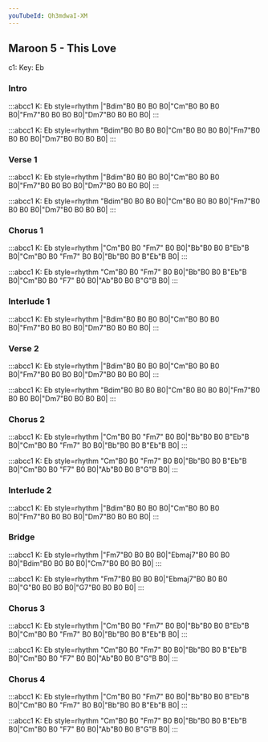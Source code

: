 ```yaml
---
youTubeId: Qh3mdwaI-XM
---
```


## Maroon 5 - This Love

c1: Key: Eb

### Intro

:::abcc1
K: Eb style=rhythm
|"Bdim"B0 B0 B0 B0|"Cm"B0 B0 B0 B0|"Fm7"B0 B0 B0 B0|"Dm7"B0 B0 B0 B0|
:::

:::abcc1
K: Eb style=rhythm
"Bdim"B0 B0 B0 B0|"Cm"B0 B0 B0 B0|"Fm7"B0 B0 B0 B0|"Dm7"B0 B0 B0 B0|
:::

### Verse 1

:::abcc1
K: Eb style=rhythm
|"Bdim"B0 B0 B0 B0|"Cm"B0 B0 B0 B0|"Fm7"B0 B0 B0 B0|"Dm7"B0 B0 B0 B0|
:::

:::abcc1
K: Eb style=rhythm
"Bdim"B0 B0 B0 B0|"Cm"B0 B0 B0 B0|"Fm7"B0 B0 B0 B0|"Dm7"B0 B0 B0 B0|
:::

### Chorus 1

:::abcc1
K: Eb style=rhythm
|"Cm"B0 B0 "Fm7" B0 B0|"Bb"B0 B0 B"Eb"B B0|"Cm"B0 B0 "Fm7" B0 B0|"Bb"B0 B0 B"Eb"B B0|
:::

:::abcc1
K: Eb style=rhythm
"Cm"B0 B0 "Fm7" B0 B0|"Bb"B0 B0 B"Eb"B B0|"Cm"B0 B0 "F7" B0 B0|"Ab"B0 B0 B"G"B B0|
:::

### Interlude 1

:::abcc1
K: Eb style=rhythm
|"Bdim"B0 B0 B0 B0|"Cm"B0 B0 B0 B0|"Fm7"B0 B0 B0 B0|"Dm7"B0 B0 B0 B0|
:::

### Verse 2

:::abcc1
K: Eb style=rhythm
|"Bdim"B0 B0 B0 B0|"Cm"B0 B0 B0 B0|"Fm7"B0 B0 B0 B0|"Dm7"B0 B0 B0 B0|
:::

:::abcc1
K: Eb style=rhythm
"Bdim"B0 B0 B0 B0|"Cm"B0 B0 B0 B0|"Fm7"B0 B0 B0 B0|"Dm7"B0 B0 B0 B0|
:::

### Chorus 2

:::abcc1
K: Eb style=rhythm
|"Cm"B0 B0 "Fm7" B0 B0|"Bb"B0 B0 B"Eb"B B0|"Cm"B0 B0 "Fm7" B0 B0|"Bb"B0 B0 B"Eb"B B0|
:::

:::abcc1
K: Eb style=rhythm
"Cm"B0 B0 "Fm7" B0 B0|"Bb"B0 B0 B"Eb"B B0|"Cm"B0 B0 "F7" B0 B0|"Ab"B0 B0 B"G"B B0|
:::

### Interlude 2

:::abcc1
K: Eb style=rhythm
|"Bdim"B0 B0 B0 B0|"Cm"B0 B0 B0 B0|"Fm7"B0 B0 B0 B0|"Dm7"B0 B0 B0 B0|
:::

### Bridge

:::abcc1
K: Eb style=rhythm
|"Fm7"B0 B0 B0 B0|"Ebmaj7"B0 B0 B0 B0|"Bdim"B0 B0 B0 B0|"Cm7"B0 B0 B0 B0|
:::

:::abcc1
K: Eb style=rhythm
"Fm7"B0 B0 B0 B0|"Ebmaj7"B0 B0 B0 B0|"G"B0 B0 B0 B0|"G7"B0 B0 B0 B0|
:::

### Chorus 3

:::abcc1
K: Eb style=rhythm
|"Cm"B0 B0 "Fm7" B0 B0|"Bb"B0 B0 B"Eb"B B0|"Cm"B0 B0 "Fm7" B0 B0|"Bb"B0 B0 B"Eb"B B0|
:::

:::abcc1
K: Eb style=rhythm
"Cm"B0 B0 "Fm7" B0 B0|"Bb"B0 B0 B"Eb"B B0|"Cm"B0 B0 "F7" B0 B0|"Ab"B0 B0 B"G"B B0|
:::

### Chorus 4

:::abcc1
K: Eb style=rhythm
|"Cm"B0 B0 "Fm7" B0 B0|"Bb"B0 B0 B"Eb"B B0|"Cm"B0 B0 "Fm7" B0 B0|"Bb"B0 B0 B"Eb"B B0|
:::

:::abcc1
K: Eb style=rhythm
"Cm"B0 B0 "Fm7" B0 B0|"Bb"B0 B0 B"Eb"B B0|"Cm"B0 B0 "F7" B0 B0|"Ab"B0 B0 B"G"B B0|
:::
